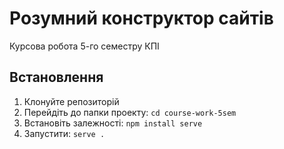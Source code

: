 # Розумний конструктор сайтів

Курсова робота 5-го семестру КПІ

## Встановлення

1. Клонуйте репозиторій
2. Перейдіть до папки проекту: `cd course-work-5sem`
3. Встановіть залежності: `npm install serve` 
4. Запустити: `serve .`
